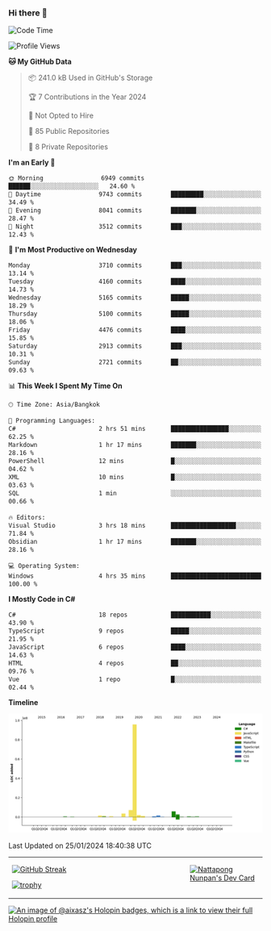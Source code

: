 ### Hi there 👋

<!--START_SECTION:waka-->
![Code Time](http://img.shields.io/badge/Code%20Time-1%2C373%20hrs%2037%20mins-blue)

![Profile Views](http://img.shields.io/badge/Profile%20Views-0-blue)

**🐱 My GitHub Data** 

> 📦 241.0 kB Used in GitHub's Storage 
 > 
> 🏆 7 Contributions in the Year 2024
 > 
> 🚫 Not Opted to Hire
 > 
> 📜 85 Public Repositories 
 > 
> 🔑 8 Private Repositories 
 > 
**I'm an Early 🐤** 

```text
🌞 Morning                6949 commits        ██████░░░░░░░░░░░░░░░░░░░   24.60 % 
🌆 Daytime                9743 commits        █████████░░░░░░░░░░░░░░░░   34.49 % 
🌃 Evening                8041 commits        ███████░░░░░░░░░░░░░░░░░░   28.47 % 
🌙 Night                  3512 commits        ███░░░░░░░░░░░░░░░░░░░░░░   12.43 % 
```
📅 **I'm Most Productive on Wednesday** 

```text
Monday                   3710 commits        ███░░░░░░░░░░░░░░░░░░░░░░   13.14 % 
Tuesday                  4160 commits        ████░░░░░░░░░░░░░░░░░░░░░   14.73 % 
Wednesday                5165 commits        █████░░░░░░░░░░░░░░░░░░░░   18.29 % 
Thursday                 5100 commits        █████░░░░░░░░░░░░░░░░░░░░   18.06 % 
Friday                   4476 commits        ████░░░░░░░░░░░░░░░░░░░░░   15.85 % 
Saturday                 2913 commits        ███░░░░░░░░░░░░░░░░░░░░░░   10.31 % 
Sunday                   2721 commits        ██░░░░░░░░░░░░░░░░░░░░░░░   09.63 % 
```


📊 **This Week I Spent My Time On** 

```text
🕑︎ Time Zone: Asia/Bangkok

💬 Programming Languages: 
C#                       2 hrs 51 mins       ████████████████░░░░░░░░░   62.25 % 
Markdown                 1 hr 17 mins        ███████░░░░░░░░░░░░░░░░░░   28.16 % 
PowerShell               12 mins             █░░░░░░░░░░░░░░░░░░░░░░░░   04.62 % 
XML                      10 mins             █░░░░░░░░░░░░░░░░░░░░░░░░   03.63 % 
SQL                      1 min               ░░░░░░░░░░░░░░░░░░░░░░░░░   00.66 % 

🔥 Editors: 
Visual Studio            3 hrs 18 mins       ██████████████████░░░░░░░   71.84 % 
Obsidian                 1 hr 17 mins        ███████░░░░░░░░░░░░░░░░░░   28.16 % 

💻 Operating System: 
Windows                  4 hrs 35 mins       █████████████████████████   100.00 % 
```

**I Mostly Code in C#** 

```text
C#                       18 repos            ███████████░░░░░░░░░░░░░░   43.90 % 
TypeScript               9 repos             █████░░░░░░░░░░░░░░░░░░░░   21.95 % 
JavaScript               6 repos             ████░░░░░░░░░░░░░░░░░░░░░   14.63 % 
HTML                     4 repos             ██░░░░░░░░░░░░░░░░░░░░░░░   09.76 % 
Vue                      1 repo              █░░░░░░░░░░░░░░░░░░░░░░░░   02.44 % 
```



**Timeline**

![Lines of Code chart](https://raw.githubusercontent.com/aixasz/aixasz/main/assets/bar_graph.png)


 Last Updated on 25/01/2024 18:40:38 UTC
<!--END_SECTION:waka-->

<table>
<tr>
<td width="70%" valign="top">
 
 [![GitHub Streak](http://github-readme-streak-stats.herokuapp.com?user=aixasz&theme=github-dark&hide_border=true&date_format=%5BY%20%5DM%20j)](https://git.io/streak-stats)

 [![trophy](https://github-profile-trophy.vercel.app/?username=aixasz&theme=onedark)](https://github.com/ryo-ma/github-profile-trophy)
 </td>
<td width="30%" valign="top">
 
<a href="https://app.daily.dev/aixasz"><img src="https://api.daily.dev/devcards/403207936e6547c9a85ea449e9f3abe8.png?r=re8" alt="Nattapong Nunpan's Dev Card"/></a>

 </td>
</tr>
</table>

[![An image of @aixasz's Holopin badges, which is a link to view their full Holopin profile](https://holopin.me/aixasz)](https://holopin.io/@aixasz)
 
